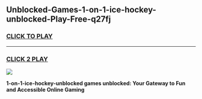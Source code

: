 
## Unblocked-Games-1-on-1-ice-hockey-unblocked-Play-Free-q27fj
<h3>
<a href="https://premium76.site?title=1-on-1-ice-hockey-unblocked&ref=21A">CLICK TO PLAY</a></h3>
<hr>

<h3>
<a href="https://premium76.site?title=1-on-1-ice-hockey-unblocked&ref=21A">CLICK 2 PLAY</a>
  
</h3>

<a href="https://premium76.site?title=1-on-1-ice-hockey-unblocked&ref=21A"><img src="https://clearcache.store/games.png"></a>


**1-on-1-ice-hockey-unblocked games unblocked: Your Gateway to Fun and Accessible Online Gaming**
